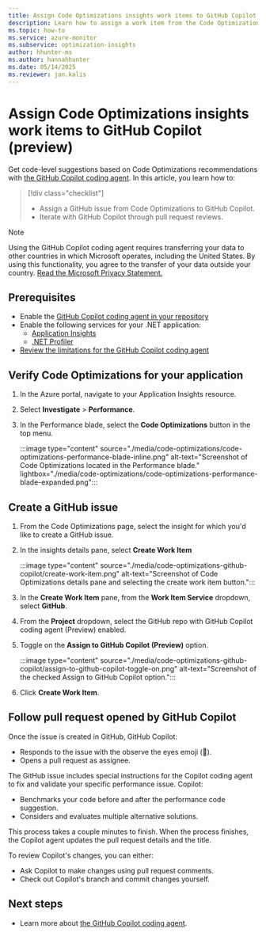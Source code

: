 ```yaml
---
title: Assign Code Optimizations insights work items to GitHub Copilot (preview)
description: Learn how to assign a work item from the Code Optimizations portal interface to the GitHub Copilot coding agent.
ms.topic: how-to
ms.service: azure-monitor
ms.subservice: optimization-insights
author: hhunter-ms
ms.author: hannahhunter
ms.date: 05/14/2025
ms.reviewer: jan.kalis
---
```


# Assign Code Optimizations insights work items to GitHub Copilot (preview)

Get code-level suggestions based on Code Optimizations recommendations with [the GitHub Copilot coding agent](https://aka.ms/codeoptimizations/GitHubCopilot-coding-agent). In this article, you learn how to:

> [!div class="checklist"]
>
> - Assign a GitHub issue from Code Optimizations to GitHub Copilot. 
> - Iterate with GitHub Copilot through pull request reviews.

> [!NOTE]
> Using the GitHub Copilot coding agent requires transferring your data to other countries in which Microsoft operates, including the United States. By using this functionality, you agree to the transfer of your data outside your country. [Read the
Microsoft Privacy Statement.](https://go.microsoft.com/fwlink/?LinkId=521839)
 
## Prerequisites
- Enable the [GitHub Copilot coding agent in your repository](https://aka.ms/codeoptimizations/GitHubCopilot-coding-agent)
- Enable the following services for your .NET application:
   - [Application Insights](../app/create-workspace-resource.md)
   - [.NET Profiler](../profiler/profiler.md)
- [Review the limitations for the GitHub Copilot coding agent](https://aka.ms/codeoptimizations/GitHubCopilot-coding-agent)

## Verify Code Optimizations for your application 

1. In the Azure portal, navigate to your Application Insights resource.

1. Select **Investigate** > **Performance**.

1. In the Performance blade, select the **Code Optimizations** button in the top menu.

    :::image type="content" source="./media/code-optimizations/code-optimizations-performance-blade-inline.png" alt-text="Screenshot of Code Optimizations located in the Performance blade." lightbox="./media/code-optimizations/code-optimizations-performance-blade-expanded.png":::

## Create a GitHub issue

1. From the Code Optimizations page, select the insight for which you'd like to create a GitHub issue.

1. In the insights details pane, select **Create Work Item**

    :::image type="content" source="./media/code-optimizations-github-copilot/create-work-item.png" alt-text="Screenshot of Code Optimizations details pane and selecting the create work item button.":::

1. In the **Create Work Item** pane, from the **Work Item Service** dropdown, select **GitHub**.

1. From the **Project** dropdown, select the GitHub repo with GitHub Copilot coding agent (Preview) enabled. 

1. Toggle on the **Assign to GitHub Copilot (Preview)** option.

    :::image type="content" source="./media/code-optimizations-github-copilot/assign-to-github-copilot-toggle-on.png" alt-text="Screenshot of the checked Assign to GitHub Copilot option.":::

1. Click **Create Work Item**.

## Follow pull request opened by GitHub Copilot

Once the issue is created in GitHub, GitHub Copilot:
- Responds to the issue with the observe the eyes emoji (👀).  
- Opens a pull request as assignee.  
 
The GitHub issue includes special instructions for the Copilot coding agent to fix and validate your specific performance issue. Copilot:
- Benchmarks your code before and after the performance code suggestion.
- Considers and evaluates multiple alternative solutions. 

This process takes a couple minutes to finish. When the process finishes, the Copilot agent updates the pull request details and the title. 

To review Copilot's changes, you can either:
- Ask Copilot to make changes using pull request comments.
- Check out Copilot's branch and commit changes yourself.

## Next steps
- Learn more about [the GitHub Copilot coding agent](https://aka.ms/codeoptimizations/GitHubCopilot-coding-agent).